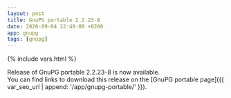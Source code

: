 ```yaml
---
layout: post
title: GnuPG portable 2.2.23-8
date: 2020-09-04 22:49:00 +0200
app: gnupg
tags: [gnupg]
---
```

{% include vars.html %}

Release of GnuPG portable 2.2.23-8 is now available.<br />
You can find links to download this release on the [GnuPG portable page]({{ var_seo_url | append: '/app/gnupg-portable/' }}).
